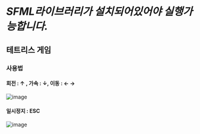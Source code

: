 # ***SFML라이브러리가 설치되어있어야 실행가능합니다.***

## 테트리스 게임

### 사용법

#### 회전 : ↑ , 가속 : ↓, 이동 : ← →

![image](https://user-images.githubusercontent.com/60818059/104114068-95702100-5343-11eb-9c03-ebaac2b535be.png)

#### 일시정지 : ESC
 
![image](https://user-images.githubusercontent.com/60818059/104114093-c18ba200-5343-11eb-8a24-fd58d07b25c4.png)




